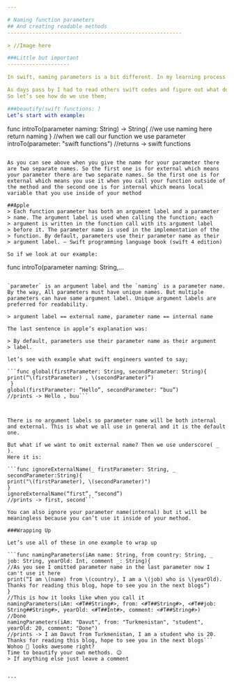 ```yaml
---

# Naming function parameters
## And creating readable methods
--------------------------------------------------------

> //Image here

###Little but important
--------------------

In swift, naming parameters is a bit different. In my learning process I had a lot of stuff to pick up in swift , so I didn't want to pay my attention to the little details like naming the parameters of function besides I didn’t know that swift has this feature.

As days pass by I had to read others swift codes and figure out what does the developer wanted to do then I saw separate parameter names in his/her methods that made me to stop and think about it. This was very cool feature for readability. 
So let’s see how do we use them;

###beautify(swift functions: )
Let’s start with example:

``` 
func introTo(parameter naming: String) -> String{
//we use naming here
return naming
}
//when we call our function we use parameter
introTo(parameter: "swift functions")
//returns -> swift functions
```

As you can see above when you give the name for your parameter there are two separate names. So the first one is for external which means your parameter there are two separate names. So the first one is for external which means you use it when you call your function outside of the method and the second one is for internal which means local variable that you use inside of your method

##Apple
> Each function parameter has both an argument label and a parameter
> name. The argument label is used when calling the function; each
> argument is written in the function call with its argument label
> before it. The parameter name is used in the implementation of the
> function. By default, parameters use their parameter name as their
> argument label. — Swift programming language book (swift 4 edition)

So if we look at our example:

```
func introTo(parameter naming: String,... 
```

`parameter` is an argument label and the `naming` is a parameter name.
By the way, All parameters must have unique names. But multiple parameters can have same argument label. Unique argument labels are preferred for readability.

> argument label == external name, parameter name == internal name

The last sentence in apple’s explanation was:

> By default, parameters use their parameter name as their argument
> label.

let’s see with example what swift engineers wanted to say;

```func global(firstParameter: String, secondParameter: String){
print(“\(firstParameter) , \(secondParameter)”)
 }
global(firstParameter: “Hello”, secondParameter: “buu”)
//prints -> Hello , buu```



There is no argument labels so parameter name will be both internal and external. This is what we all use in general and it is the default one.

But what if we want to omit external name? Then we use underscore( _ ).
Here it is:

```func ignoreExternalName(_ firstParameter: String, _ secondParameter:String){
print("\(firstParameter), \(secondParameter)")
}
ignoreExternalName(“first”, “second”)
//prints -> first, second```

You can also ignore your parameter name(internal) but it will be meaningless because you can’t use it inside of your method.

###Wrapping Up

Let’s use all of these in one example to wrap up

```func namingParameters(iAm name: String, from country: String, _ job: String, yearOld: Int, comment _: String){
//As you see I omitted parameter name in the last parameter now I can't use it here
print(“I am \(name) from \(country), I am a \(job) who is \(yearOld). Thanks for reading this blog, hope to see you in the next blogs”)
}
//This is how it looks like when you call it
namingParameters(iAm: <#T##String#>, from: <#T##String#>, <#T##job: String##String#>, yearOld: <#T##Int#>, comment: <#T##String#>)
//Done
namingParameters(iAm: "Davut", from: "Turkmenistan", "student", yearOld: 20, comment: "Done")
//prints -> I am Davut from Turkmenistan, I am a student who is 20. Thanks for reading this blog, hope to see you in the next blogs```
Wohoo 🎉 looks awesome right?
Time to beautify your own methods. 😉
> If anything else just leave a comment 


---
```

